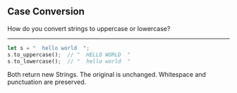 ## Case Conversion

How do you convert strings to uppercase or lowercase?

---

```rust
let s = "  hello world  ";
s.to_uppercase();  // "  HELLO WORLD  "
s.to_lowercase();  // "  hello world  "
```
Both return new Strings. The original is unchanged. Whitespace and punctuation are preserved.

